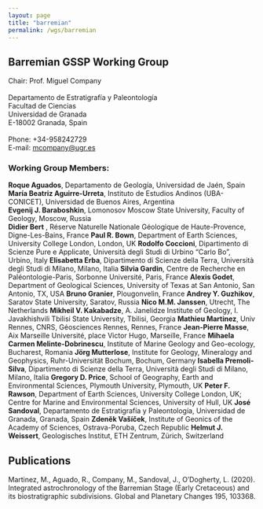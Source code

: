 ```yaml
---
layout: page
title: "barremian"
permalink: /wgs/barremian
---
```

## Barremian GSSP Working Group

<div class="person-grid">
    <div class="person">
        <div>
            <img src="https://stratigraphy.org/subcommission-cretaceous/images/person-company.jpg" alt="" />
        </div>
        <div class="contact-details">
            Chair: Prof. Miguel Company<br />
            <br />
            Departamento de Estratigrafía y Paleontología<br />
            Facultad de Ciencias<br />
            Universidad de Granada<br />
            E-18002 Granada, Spain<br />
            <br />
            Phone: +34-958242729<br />
            E-mail: <a href="mcompany@ugr.es">mcompany@ugr.es</a>
        </div>
    </div>
</div>

### Working Group Members:

**Roque Aguados**, Departamento de Geología, Universidad de Jaén, Spain 
**María Beatriz Aguirre-Urreta**, Instituto de Estudios Andinos (UBA-CONICET), Universidad de Buenos Aires, Argentina   
**Evgenij J. Baraboshkin**, Lomonosov Moscow State University, Faculty of Geology, Moscow, Russia   
**Didier Bert** , Réserve Naturelle Nationale Géologique de Haute-Provence, Digne-Les-Bains, France 
**Paul R. Bown**, Department of Earth Sciences, University College London, London, UK
**Rodolfo Coccioni**, Dipartimento di Scienze Pure e Applicate, Università degli Studi di Urbino “Carlo Bo”, Urbino, Italy
**Elisabetta Erba**, Dipartimento di Scienze della Terra, Università degli Studi di Milano, Milano, Italia
**Silvia Gardin**, Centre de Recherche en Paléontologie-Paris, Sorbonne Université, Paris, France
**Alexis Godet**, Department of Geological Sciences, University of Texas at San Antonio, San Antonio, TX, USA
**Bruno Granier**, Plougonvelin, France
**Andrey Y. Guzhikov**, Saratov State University, Saratov, Russia
**Nico M.M. Janssen**, Utrecht, The Netherlands
**Mikheil V. Kakabadze**, A. Janelidze Institute of Geology, I. Javakhishvili Tbilisi State University, Tbilisi, Georgia
**Mathieu Martinez**, Univ Rennes, CNRS, Géosciences Rennes, Rennes, France
**Jean-Pierre Masse**, Aix Marseille Université, place Victor Hugo, Marseille, France
**Mihaela Carmen Melinte-Dobrinescu**, Institute of Marine Geology and Geo-ecology, Bucharest, Romania
**Jörg Mutterlose**, Institute for Geology, Mineralogy and Geophysics, Ruhr-Universität Bochum, Bochum, Germany
**Isabella Premoli-Silva**, Dipartimento di Scienze della Terra, Università degli Studi di Milano, Milano, Italia
**Gregory D. Price**, School of Geography, Earth and Environmental Sciences, Plymouth University, Plymouth, UK
**Peter F. Rawson**, Department of Earth Sciences, University College London, UK; Centre for Marine and Environmental Sciences, University of Hull, UK
**José Sandoval**, Departamento de Estratigrafía y Paleontología, Universidad de Granada, Granada, Spain
**Zdenĕk Vašíček**, Institute of Geonics of the Academy of Sciences, Ostrava-Poruba, Czech Republic
**Helmut J. Weissert**, Geologisches Institut, ETH Zentrum, Zürich, Switzerland


## Publications
Martinez, M., Aguado, R., Company, M., Sandoval, J., O’Dogherty, L. (2020). Integrated astrochronology of the Barremian Stage (Early Cretaceous) and its biostratigraphic subdivisions. Global and Planetary Changes 195, 103368.

<!--
### Relevant publications arising from members of the Barremian WG in 2018-2019:

Melliti, S., Reboulet, S., Ben Haj Ali, N., Arfaoui, M.S., Zargouni, F., Memmi, L. 2019. Ammonoid and foraminiferal biostratigraphy from uppermost Valanginian to lowermost Barremian of the Jebel Boulahouajeb section (northern Tunisia). Journal of African Earth Sciences, 151, 438-460.

Bert, D., Bersac, S., Juárez-Tuiz, J., Hughes, Z. 2018. Size reduction and ornamental oscillation within a Barremian lineage of giant heteromorphic ammonites (Early Cretaceous, northwestern Tethyan margin). Cretaceous Research, 88, 173-186.

Charbonnier, G., Godet, A., Bodin, S., Adatte, T., Föllmi, K.B. 2018. Mercury anomalies, volcanic pulses, and drowning episodes along the northern Tethyan margin during the latest Hauterivian-earliest Aptian. Palaeogeography, Palaeoclimatology, Palaeoecology, 505, 337-350.

Frau, C., Tendil, A.J.B., Lanteaume, C., Masse, J.P., Pictet, A., Bulot, L.G., Luber, T.L., Redfern, J., Borgomano, J.R., Léonide, P., Fournier, F., Massonnat, G. 2018. Late Barremian- early Aptian ammonite bioevents from the Urgonian-type series of Provence, southeast France: Regional stratigraphic correlations and implications for dating the peri-Vocontian carbonate platforms. Cretaceous Research, 90, 222-253.

Lukeneder, A. 2018. A new ammonoid fauna from the Northern Calcareous Alps (upper Hauterivian-lower Barremian, Austria). Cretaceous Research, 88, 158-172.

Premoli-Silva, I., Soldan, D.M., Petrizzo, M.R. 2018. Upper Hauterivian-upper Barremian planktonic foraminiferal assemblages from the Arroyo Gilico section (southern Spain). Journal of Foraminiferal Research, 48, 314-355.

Reboulet, S., Szives, O., Aguirre-Urreta, B., Barragán, R., Company, M., Frau, C., Kakabadze, M.V., Klein, J., Moreno-Bedmar, J.A., Lukeneder, A., Pictet, A., Ploch, I., Raisossadat, S.N, Vašíček, Z., Baraboshkin, E.J., Mitta, V.V. 2018. Report of the 6th International Meeting of the IUGS Lower Cretaceous Ammonite Working Group, the Kilian Group (Vienna, Austria, 20th August 2017). Cretaceous Research, 91, 100-110.
-->
